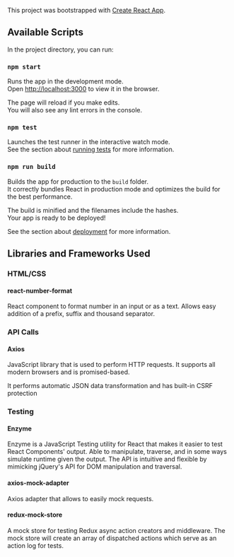 This project was bootstrapped with [Create React App](https://github.com/facebook/create-react-app).

## Available Scripts

In the project directory, you can run:

### `npm start`

Runs the app in the development mode.<br />
Open [http://localhost:3000](http://localhost:3000) to view it in the browser.

The page will reload if you make edits.<br />
You will also see any lint errors in the console.

### `npm test`

Launches the test runner in the interactive watch mode.<br />
See the section about [running tests](https://facebook.github.io/create-react-app/docs/running-tests) for more information.

### `npm run build`

Builds the app for production to the `build` folder.<br />
It correctly bundles React in production mode and optimizes the build for the best performance.

The build is minified and the filenames include the hashes.<br />
Your app is ready to be deployed!

See the section about [deployment](https://facebook.github.io/create-react-app/docs/deployment) for more information.

## Libraries and Frameworks Used

### HTML/CSS

#### react-number-format

React component to format number in an input or as a text. Allows easy addition of a prefix, suffix and thousand separator.

### API Calls

#### Axios

JavaScript library that is used to perform HTTP requests. It supports all modern browsers and is promised-based.

It performs automatic JSON data transformation and has built-in CSRF protection

### Testing

#### Enzyme

Enzyme is a JavaScript Testing utility for React that makes it easier to test React Components' output. Able to manipulate, traverse, and in some ways simulate runtime given the output. The API is intuitive and flexible by mimicking jQuery's API for DOM manipulation and traversal.

#### axios-mock-adapter

Axios adapter that allows to easily mock requests.

#### redux-mock-store

A mock store for testing Redux async action creators and middleware. The mock store will create an array of dispatched actions which serve as an action log for tests.
